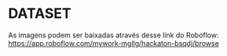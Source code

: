 # DATASET

As imagens podem ser baixadas através desse link do Roboflow:
https://app.roboflow.com/mywork-mgllg/hackaton-bsqdj/browse
